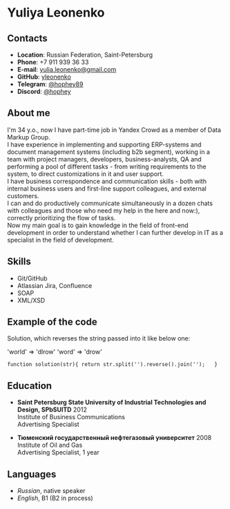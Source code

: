 # **Yuliya Leonenko**

## **Contacts**
* **Location**: Russian Federation, Saint-Petersburg
* **Phone**: +7 911 939 36 33
* **E-mail**: yulia.leonenko@gmail.com
* **GitHub**: [yleonenko](https://github.com/yleonenko/rsschool-cv)
* **Telegram**: [@hophey89](https://t.me/hophey89)
* **Discord**: [@hophey](https://discordapp.com/users/493185557254635531)

## **About me**
I'm 34 y.o., now I have part-time job in Yandex Crowd as a member of Data Markup Group.<br>
I have experience in implementing and supporting ERP-systems and document management systems (including b2b segment), working in a team with project managers, developers, business-analysts, QA and performing a pool of different tasks - from writing requirements to the system, to direct customizations in it and user support.<br> 
I have business correspondence and communication skills - both with internal business users and first-line support colleagues, and external customers.<br>
I can and do productively communicate simultaneously in a dozen chats with colleagues and those who need my help in the here and now:), correctly prioritizing the flow of tasks.<br>
Now my main goal is to gain knowledge in the field of front-end development in order to understand whether I can further develop in IT as a specialist in the field of development.<br>

## **Skills**
* Git/GitHub 
* Atlassian Jira, Confluence
* SOAP
* XML/XSD

## **Example of the code**
Solution, which reverses the string passed into it like below one:

'world'  =>  'dlrow'
'word'   =>  'drow'

`function solution(str){
  return str.split('').reverse().join('');  
}`

## **Education**
- **Saint Petersburg State University of Industrial Technologies and Design, SPbSUITD**
2012<br>
Institute of Business Communications<br>
Advertising Specialist<br>

- **Тюменский государственный нефтегазовый университет**
2008<br>
Institute of Oil and Gas<br>
Advertising Specialist, 1 year<br>

## **Languages**
* *Russian*, native speaker
* *English*, B1 (B2 in process)
